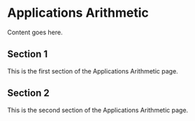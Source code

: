 # Applications Arithmetic

Content goes here.

## Section 1

This is the first section of the Applications Arithmetic page.

## Section 2

This is the second section of the Applications Arithmetic page.

